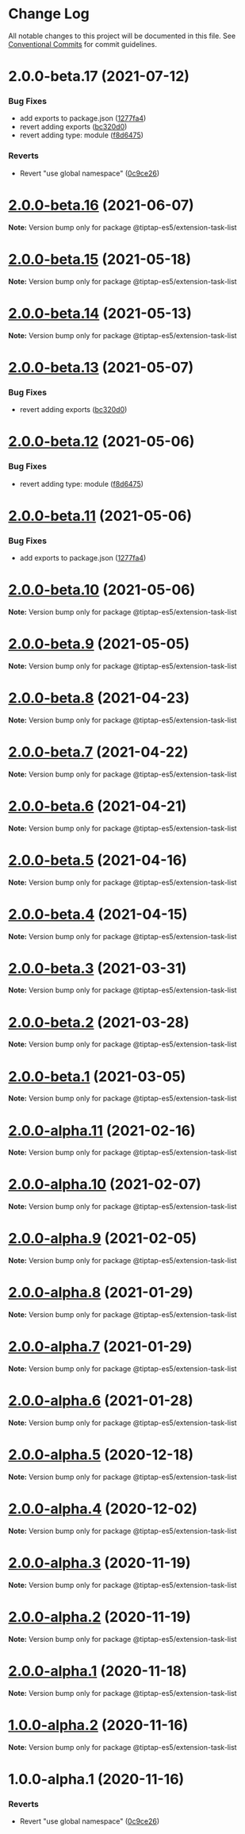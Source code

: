 # Change Log

All notable changes to this project will be documented in this file.
See [Conventional Commits](https://conventionalcommits.org) for commit guidelines.

# 2.0.0-beta.17 (2021-07-12)


### Bug Fixes

* add exports to package.json ([1277fa4](https://github.com/justame/tiptap/commit/1277fa47151e9c039508cdb219bdd0ffe647f4ee))
* revert adding exports ([bc320d0](https://github.com/justame/tiptap/commit/bc320d0b4b80b0e37a7e47a56e0f6daec6e65d98))
* revert adding type: module ([f8d6475](https://github.com/justame/tiptap/commit/f8d6475e2151faea6f96baecdd6bd75880d50d2c))


### Reverts

* Revert "use global namespace" ([0c9ce26](https://github.com/justame/tiptap/commit/0c9ce26c02c07d88a757c01b0a9d7f9e2b0b7502))





# [2.0.0-beta.16](https://github.com/ueberdosis/tiptap/compare/@tiptap-es5/extension-task-list@2.0.0-beta.15...@tiptap-es5/extension-task-list@2.0.0-beta.16) (2021-06-07)

**Note:** Version bump only for package @tiptap-es5/extension-task-list

# [2.0.0-beta.15](https://github.com/ueberdosis/tiptap/compare/@tiptap-es5/extension-task-list@2.0.0-beta.14...@tiptap-es5/extension-task-list@2.0.0-beta.15) (2021-05-18)

**Note:** Version bump only for package @tiptap-es5/extension-task-list

# [2.0.0-beta.14](https://github.com/ueberdosis/tiptap/compare/@tiptap-es5/extension-task-list@2.0.0-beta.13...@tiptap-es5/extension-task-list@2.0.0-beta.14) (2021-05-13)

**Note:** Version bump only for package @tiptap-es5/extension-task-list

# [2.0.0-beta.13](https://github.com/ueberdosis/tiptap/compare/@tiptap-es5/extension-task-list@2.0.0-beta.12...@tiptap-es5/extension-task-list@2.0.0-beta.13) (2021-05-07)

### Bug Fixes

- revert adding exports ([bc320d0](https://github.com/ueberdosis/tiptap/commit/bc320d0b4b80b0e37a7e47a56e0f6daec6e65d98))

# [2.0.0-beta.12](https://github.com/ueberdosis/tiptap/compare/@tiptap-es5/extension-task-list@2.0.0-beta.11...@tiptap-es5/extension-task-list@2.0.0-beta.12) (2021-05-06)

### Bug Fixes

- revert adding type: module ([f8d6475](https://github.com/ueberdosis/tiptap/commit/f8d6475e2151faea6f96baecdd6bd75880d50d2c))

# [2.0.0-beta.11](https://github.com/ueberdosis/tiptap/compare/@tiptap-es5/extension-task-list@2.0.0-beta.10...@tiptap-es5/extension-task-list@2.0.0-beta.11) (2021-05-06)

### Bug Fixes

- add exports to package.json ([1277fa4](https://github.com/ueberdosis/tiptap/commit/1277fa47151e9c039508cdb219bdd0ffe647f4ee))

# [2.0.0-beta.10](https://github.com/ueberdosis/tiptap/compare/@tiptap-es5/extension-task-list@2.0.0-beta.9...@tiptap-es5/extension-task-list@2.0.0-beta.10) (2021-05-06)

**Note:** Version bump only for package @tiptap-es5/extension-task-list

# [2.0.0-beta.9](https://github.com/ueberdosis/tiptap/compare/@tiptap-es5/extension-task-list@2.0.0-beta.8...@tiptap-es5/extension-task-list@2.0.0-beta.9) (2021-05-05)

**Note:** Version bump only for package @tiptap-es5/extension-task-list

# [2.0.0-beta.8](https://github.com/ueberdosis/tiptap/compare/@tiptap-es5/extension-task-list@2.0.0-beta.7...@tiptap-es5/extension-task-list@2.0.0-beta.8) (2021-04-23)

**Note:** Version bump only for package @tiptap-es5/extension-task-list

# [2.0.0-beta.7](https://github.com/ueberdosis/tiptap/compare/@tiptap-es5/extension-task-list@2.0.0-beta.6...@tiptap-es5/extension-task-list@2.0.0-beta.7) (2021-04-22)

**Note:** Version bump only for package @tiptap-es5/extension-task-list

# [2.0.0-beta.6](https://github.com/ueberdosis/tiptap/compare/@tiptap-es5/extension-task-list@2.0.0-beta.5...@tiptap-es5/extension-task-list@2.0.0-beta.6) (2021-04-21)

**Note:** Version bump only for package @tiptap-es5/extension-task-list

# [2.0.0-beta.5](https://github.com/ueberdosis/tiptap/compare/@tiptap-es5/extension-task-list@2.0.0-beta.4...@tiptap-es5/extension-task-list@2.0.0-beta.5) (2021-04-16)

**Note:** Version bump only for package @tiptap-es5/extension-task-list

# [2.0.0-beta.4](https://github.com/ueberdosis/tiptap/compare/@tiptap-es5/extension-task-list@2.0.0-beta.3...@tiptap-es5/extension-task-list@2.0.0-beta.4) (2021-04-15)

**Note:** Version bump only for package @tiptap-es5/extension-task-list

# [2.0.0-beta.3](https://github.com/ueberdosis/tiptap/compare/@tiptap-es5/extension-task-list@2.0.0-beta.2...@tiptap-es5/extension-task-list@2.0.0-beta.3) (2021-03-31)

**Note:** Version bump only for package @tiptap-es5/extension-task-list

# [2.0.0-beta.2](https://github.com/ueberdosis/tiptap/compare/@tiptap-es5/extension-task-list@2.0.0-beta.1...@tiptap-es5/extension-task-list@2.0.0-beta.2) (2021-03-28)

**Note:** Version bump only for package @tiptap-es5/extension-task-list

# [2.0.0-beta.1](https://github.com/ueberdosis/tiptap/compare/@tiptap-es5/extension-task-list@2.0.0-alpha.11...@tiptap-es5/extension-task-list@2.0.0-beta.1) (2021-03-05)

**Note:** Version bump only for package @tiptap-es5/extension-task-list

# [2.0.0-alpha.11](https://github.com/ueberdosis/tiptap/compare/@tiptap-es5/extension-task-list@2.0.0-alpha.10...@tiptap-es5/extension-task-list@2.0.0-alpha.11) (2021-02-16)

**Note:** Version bump only for package @tiptap-es5/extension-task-list

# [2.0.0-alpha.10](https://github.com/ueberdosis/tiptap/compare/@tiptap-es5/extension-task-list@2.0.0-alpha.9...@tiptap-es5/extension-task-list@2.0.0-alpha.10) (2021-02-07)

**Note:** Version bump only for package @tiptap-es5/extension-task-list

# [2.0.0-alpha.9](https://github.com/ueberdosis/tiptap/compare/@tiptap-es5/extension-task-list@2.0.0-alpha.8...@tiptap-es5/extension-task-list@2.0.0-alpha.9) (2021-02-05)

**Note:** Version bump only for package @tiptap-es5/extension-task-list

# [2.0.0-alpha.8](https://github.com/ueberdosis/tiptap/compare/@tiptap-es5/extension-task-list@2.0.0-alpha.7...@tiptap-es5/extension-task-list@2.0.0-alpha.8) (2021-01-29)

**Note:** Version bump only for package @tiptap-es5/extension-task-list

# [2.0.0-alpha.7](https://github.com/ueberdosis/tiptap/compare/@tiptap-es5/extension-task-list@2.0.0-alpha.6...@tiptap-es5/extension-task-list@2.0.0-alpha.7) (2021-01-29)

**Note:** Version bump only for package @tiptap-es5/extension-task-list

# [2.0.0-alpha.6](https://github.com/ueberdosis/tiptap/compare/@tiptap-es5/extension-task-list@2.0.0-alpha.5...@tiptap-es5/extension-task-list@2.0.0-alpha.6) (2021-01-28)

**Note:** Version bump only for package @tiptap-es5/extension-task-list

# [2.0.0-alpha.5](https://github.com/ueberdosis/tiptap/compare/@tiptap-es5/extension-task-list@2.0.0-alpha.4...@tiptap-es5/extension-task-list@2.0.0-alpha.5) (2020-12-18)

**Note:** Version bump only for package @tiptap-es5/extension-task-list

# [2.0.0-alpha.4](https://github.com/ueberdosis/tiptap/compare/@tiptap-es5/extension-task-list@2.0.0-alpha.3...@tiptap-es5/extension-task-list@2.0.0-alpha.4) (2020-12-02)

**Note:** Version bump only for package @tiptap-es5/extension-task-list

# [2.0.0-alpha.3](https://github.com/ueberdosis/tiptap/compare/@tiptap-es5/extension-task-list@2.0.0-alpha.2...@tiptap-es5/extension-task-list@2.0.0-alpha.3) (2020-11-19)

**Note:** Version bump only for package @tiptap-es5/extension-task-list

# [2.0.0-alpha.2](https://github.com/ueberdosis/tiptap/compare/@tiptap-es5/extension-task-list@2.0.0-alpha.1...@tiptap-es5/extension-task-list@2.0.0-alpha.2) (2020-11-19)

**Note:** Version bump only for package @tiptap-es5/extension-task-list

# [2.0.0-alpha.1](https://github.com/ueberdosis/tiptap/compare/@tiptap-es5/extension-task-list@1.0.0-alpha.2...@tiptap-es5/extension-task-list@2.0.0-alpha.1) (2020-11-18)

**Note:** Version bump only for package @tiptap-es5/extension-task-list

# [1.0.0-alpha.2](https://github.com/ueberdosis/tiptap/compare/@tiptap-es5/extension-task-list@1.0.0-alpha.1...@tiptap-es5/extension-task-list@1.0.0-alpha.2) (2020-11-16)

**Note:** Version bump only for package @tiptap-es5/extension-task-list

# 1.0.0-alpha.1 (2020-11-16)

### Reverts

- Revert "use global namespace" ([0c9ce26](https://github.com/ueberdosis/tiptap/commit/0c9ce26c02c07d88a757c01b0a9d7f9e2b0b7502))
